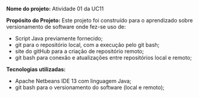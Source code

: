 <Strong>Nome do projeto:</Strong> Atividade 01 da UC11<br>

<Strong>Propósito do Projeto:</Strong>
Este projeto foi construído para o aprendizado sobre versionamento de software onde fez-se uso de:<br>
  - Script Java previamente fornecido;<br>
  - git para o repositório local, com a execução pelo git bash;<br>
  - site do gitHub para a criação de repositório remoto;<br>
  - git bash para conexão e atualizações entre repositórios local e remoto;<br>

<Strong>Tecnologias utilizadas:</Strong><br>
  - Apache Netbeans IDE 13 com linguagem Java;<br>
  - git bash para o versionamento do software (local e remoto);
